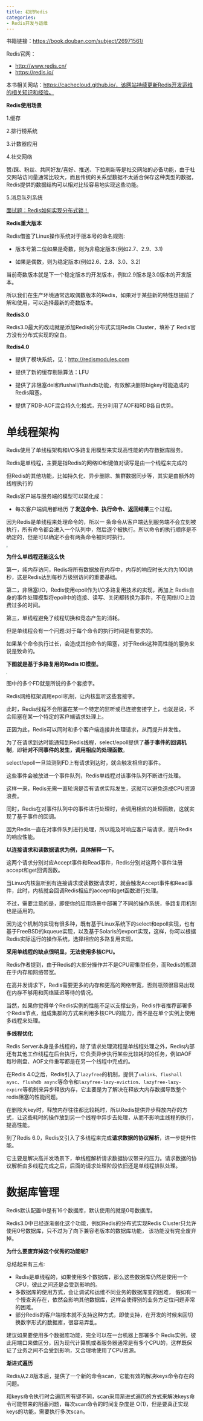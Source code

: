 ```yaml
---
title: 初识Redis
categories: 
- Redis开发与运维
---
```


书籍链接：https://book.douban.com/subject/26971561/

Redis官网：

* http://www.redis.cn/
* https://redis.io/

本书相关网站：https://cachecloud.github.io/，该网站持续更新Redis开发运维的相关知识和经验。

**Redis使用场景**

1.缓存

2.排行榜系统

3.计数器应用

4.社交网络

赞/踩、粉丝、共同好友/喜好、推送、下拉刷新等是社交网站的必备功能，由于社交网站访问量通常比较大，而且传统的关系型数据不太适合保存这种类型的数据，Redis提供的数据结构可以相对比较容易地实现这些功能。

5.消息队列系统

[面试题：Redis如何实现分布式锁！](https://mp.weixin.qq.com/s/VHRO754P2jIjb3H4xhU4hg)

**Redis重大版本**

Redis借鉴了Linux操作系统对于版本号的命名规则:

* 版本号第二位如果是奇数，则为非稳定版本(例如2.7、2.9、3.1)

* 如果是偶数，则为稳定版本(例如2.6、2.8、3.0、3.2)

当前奇数版本就是下一个稳定版本的开发版本，例如2.9版本是3.0版本的开发版本。

所以我们在生产环境通常选取偶数版本的Redis，如果对于某些新的特性想提前了解和使用，可以选择最新的奇数版本。

**Redis3.0**

Redis3.0最大的改动就是添加Redis的分布式实现Redis Cluster，填补了 Redis官方没有分布式实现的空白。

**Redis4.0**

* 提供了模块系统，见：http://redismodules.com

* 提供了新的缓存剔除算法：LFU

* 提供了非阻塞del和flushall/flushdb功能，有效解决删除bigkey可能造成的Redis阻塞。 

* 提供了RDB-AOF混合持久化格式，充分利用了AOF和RDB各自优势。

# 单线程架构

Redis使用了单线程架构和I/O多路复用模型来实现高性能的内存数据库服务。

Redis是单线程，主要是指Redis的网络IO和键值对读写是由一个线程来完成的

但Redis的其他功能，比如持久化、异步删除、集群数据同步等，其实是由额外的线程执行的

Redis客户端与服务端的模型可以简化成：

* 每次客户端调用都经历 了**发送命令、执行命令、返回结果**三个过程。

因为Redis是单线程来处理命令的，所以一 条命令从客户端达到服务端不会立刻被执行，所有命令都会进入一个队列中，然后逐个被执行。所以命令的执行顺序是不确定的，但是可以确定不会有两条命令被同时执行。

<img src="https://img-blog.csdnimg.cn/1012e93c0d664c5c8e6c1814dd4b5f73.png" style="zoom:25%;" />

**为什么单线程还能这么快**

第一，纯内存访问，Redis将所有数据放在内存中，内存的响应时长大约为100纳秒，这是Redis达到每秒万级别访问的重要基础。

第二，非阻塞I/O，Redis使用epoll作为I/O多路复用技术的实现，再加上 Redis自身的事件处理模型将epoll中的连接、读写、关闭都转换为事件，不在网络I/O上浪费过多的时间。

第三，单线程避免了线程切换和竞态产生的消耗。

但是单线程会有一个问题:对于每个命令的执行时间是有要求的。

如果某个命令执行过长，会造成其他命令的阻塞，对于Redis这种高性能的服务来说是致命的。

**下图就是基于多路复用的Redis IO模型。**

<img src="https://img-blog.csdnimg.cn/d5d7017fb07d45b6b65183159d3c7beb.png" style="zoom:15%;" />

图中的多个FD就是所说的多个套接字。

Redis网络框架调用epoll机制，让内核监听这些套接字。

此时，Redis线程不会阻塞在某一个特定的监听或已连接套接字上，也就是说，不会阻塞在某一个特定的客户端请求处理上。

正因为此，Redis可以同时和多个客户端连接并处理请求，从而提升并发性。

为了在请求到达时能通知到Redis线程，select/epoll提供了**基于事件的回调机制**，即**针对不同事件的发生，调用相应的处理函数**。

select/epoll一旦监测到FD上有请求到达时，就会触发相应的事件。

这些事件会被放进一个事件队列，Redis单线程对该事件队列不断进行处理。

这样一来，Redis无需一直轮询是否有请求实际发生，这就可以避免造成CPU资源浪费。

同时，Redis在对事件队列中的事件进行处理时，会调用相应的处理函数，这就实现了基于事件的回调。

因为Redis一直在对事件队列进行处理，所以能及时响应客户端请求，提升Redis的响应性能。

**以连接请求和读数据请求为例，具体解释一下。**

这两个请求分别对应Accept事件和Read事件，Redis分别对这两个事件注册accept和get回调函数。

当Linux内核监听到有连接请求或读数据请求时，就会触发Accept事件和Read事件，此时，内核就会回调Redis相应的accept和get函数进行处理。

不过，需要注意的是，即使你的应用场景中部署了不同的操作系统，多路复用机制也是适用的。

因为这个机制的实现有很多种，既有基于Linux系统下的select和epoll实现，也有基于FreeBSD的kqueue实现，以及基于Solaris的evport实现，这样，你可以根据Redis实际运行的操作系统，选择相应的多路复用实现。

**采用单线程的缺点很明显，无法使用多核CPU。**

Redis作者提到，由于Redis的大部分操作并不是CPU密集型任务，而Redis的瓶颈在于内存和网络带宽。

在高并发请求下，Redis需要更多的内存和更高的网络带宽，否则瓶颈很容易出现在内存不够用和网络延迟等待的情况。

当然，如果你觉得单个Redis实例的性能不足以支撑业务，Redis作者推荐部署多个Redis节点，组成集群的方式来利用多核CPU的能力，而不是在单个实例上使用多线程来处理。

**多线程优化**

Redis Server本身是多线程的，除了请求处理流程是单线程处理之外，Redis内部还有其他工作线程在后台执行，它负责异步执行某些比较耗时的任务，例如AOF每秒刷盘、AOF文件重写都是在另一个线程中完成的。

在Redis 4.0之后，Redis引入了`lazyfree`的机制，提供了`unlink`、`flushall aysc`、`flushdb async`等命令和`lazyfree-lazy-eviction`、`lazyfree-lazy-expire`等机制来异步释放内存，它主要是为了解决在释放大内存数据导致整个redis阻塞的性能问题。

在删除大key时，释放内存往往都比较耗时，所以Redis提供异步释放内存的方式，让这些耗时的操作放到另一个线程中异步去处理，从而不影响主线程的执行，提高性能。

到了Redis 6.0，Redis又引入了多线程来完成**请求数据的协议解析**，进一步提升性能。

它主要是解决高并发场景下，单线程解析请求数据协议带来的压力。请求数据的协议解析由多线程完成之后，后面的请求处理阶段依旧还是单线程排队处理。

# 数据库管理

Redis默认配置中是有16个数据库，默认使用的就是0号数据库。

Redis3.0中已经逐渐弱化这个功能，例如Redis的分布式实现Redis Cluster只允许使用0号数据库，只不过为了向下兼容老版本的数据库功能， 该功能没有完全废弃掉。

**为什么要废弃掉这个优秀的功能呢?**

总结起来有三点:

* Redis是单线程的，如果使用多个数据库，那么这些数据库仍然是使用一个CPU，彼此之间还是会受到影响的。
* 多数据库的使用方式，会让调试和运维不同业务的数据库变的困难， 假如有一个慢查询存在，依然会影响其他数据库，这样会使得别的业务方定位问题非常的困难。
* 部分Redis的客户端根本就不支持这种方式，即使支持，在开发的时候来回切换数字形式的数据库，很容易弄乱。

建议如果要使用多个数据库功能，完全可以在一台机器上部署多个 Redis实例，彼此用端口来做区分，因为现代计算机或者服务器通常是有多个CPU的，这样既保证了业务之间不会受到影响，又合理地使用了CPU资源。

**渐进式遍历**

Redis从2.8版本后，提供了一个新的命令scan，它能有效的解决keys命令存在的问题。

和keys命令执行时会遍历所有键不同，scan采用渐进式遍历的方式来解决keys命令可能带来的阻塞问题，每次scan命令的时间复杂度是 O(1)，但是要真正实现keys的功能，需要执行多次scan。